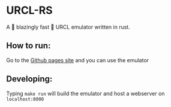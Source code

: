 # URCL-RS
A 🚀 blazingly fast 🚀 URCL emulator written in rust.

## How to run:
Go to the [Github pages site](https://urcl.github.io/urcl-rs/) and you can use the emulator

## Developing:
Typing `make run` will build the emulator and host a webserver on `localhost:8000`
